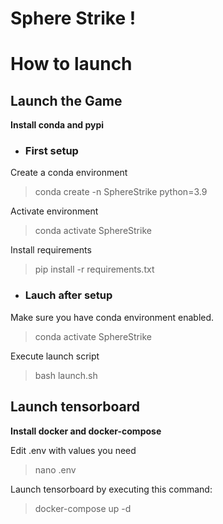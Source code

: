 # Sphere Strike !

# How to launch
## Launch the Game
**Install conda and pypi**  
- ### First setup
Create a conda environment  
> conda create -n SphereStrike python=3.9

Activate environment
> conda activate SphereStrike  

Install requirements  
> pip install -r requirements.txt

- ### Lauch after setup
Make sure you have conda environment enabled.  
> conda activate SphereStrike  

Execute launch script  
> bash launch.sh

## Launch tensorboard
**Install docker and docker-compose**  

Edit .env with values you need  
> nano .env

Launch tensorboard by executing this command:  
> docker-compose up -d